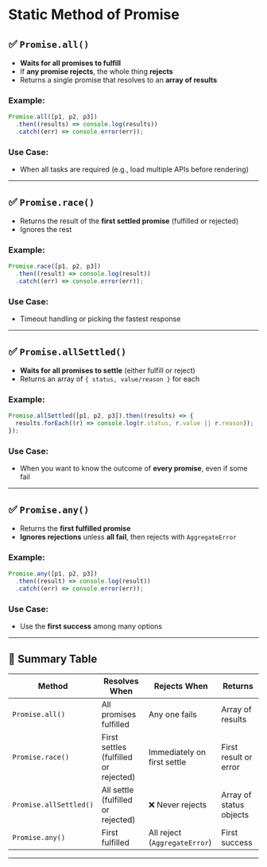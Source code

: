 # Static Method of Promise

## ✅ `Promise.all()`

- **Waits for all promises to fulfill**
- If **any promise rejects**, the whole thing **rejects**
- Returns a single promise that resolves to an **array of results**

### Example:

```js
Promise.all([p1, p2, p3])
  .then((results) => console.log(results))
  .catch((err) => console.error(err));
```

### Use Case:

- When all tasks are required (e.g., load multiple APIs before rendering)

---

## ✅ `Promise.race()`

- Returns the result of the **first settled promise**
  (fulfilled or rejected)
- Ignores the rest

### Example:

```js
Promise.race([p1, p2, p3])
  .then((result) => console.log(result))
  .catch((err) => console.error(err));
```

### Use Case:

- Timeout handling or picking the fastest response

---

## ✅ `Promise.allSettled()`

- **Waits for all promises to settle**
  (either fulfill or reject)
- Returns an array of `{ status, value/reason }` for each

### Example:

```js
Promise.allSettled([p1, p2, p3]).then((results) => {
  results.forEach((r) => console.log(r.status, r.value || r.reason));
});
```

### Use Case:

- When you want to know the outcome of **every promise**, even if some fail

---

## ✅ `Promise.any()`

- Returns the **first fulfilled promise**
- **Ignores rejections** unless **all fail**, then rejects with `AggregateError`

### Example:

```js
Promise.any([p1, p2, p3])
  .then((result) => console.log(result))
  .catch((err) => console.error(err));
```

### Use Case:

- Use the **first success** among many options

---

## 🧠 Summary Table

| Method                 | Resolves When                         | Rejects When                  | Returns                 |
| ---------------------- | ------------------------------------- | ----------------------------- | ----------------------- |
| `Promise.all()`        | All promises fulfilled                | Any one fails                 | Array of results        |
| `Promise.race()`       | First settles (fulfilled or rejected) | Immediately on first settle   | First result or error   |
| `Promise.allSettled()` | All settle (fulfilled or rejected)    | ❌ Never rejects              | Array of status objects |
| `Promise.any()`        | First fulfilled                       | All reject (`AggregateError`) | First success           |

---
